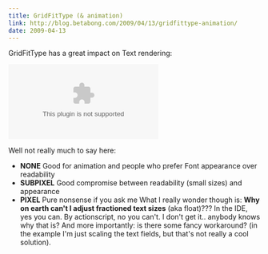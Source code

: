 ```yaml
---
title: GridFitType (& animation)
link: http://blog.betabong.com/2009/04/13/gridfittype-animation/
date: 2009-04-13
---
```



GridFitType has a great impact on Text rendering: 

 

<object data="/uploads/flash/GridFitType/GridFitType.swf"></object>



Well not really much to say here: 

  * **NONE** Good for animation and people who prefer Font appearance over readability
  * **SUBPIXEL** Good compromise between readability (small sizes) and appearance
  * **PIXEL** Pure nonsense if you ask me
What I really wonder though is: **Why on earth can't I adjust fractioned text sizes** (aka float)??? In the IDE, yes you can. By actionscript, no you can't. I don't get it.. anybody knows why that is? And more importantly: is there some fancy workaround? (in the example I'm just scaling the text fields, but that's not really a cool solution).
